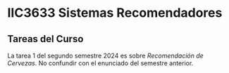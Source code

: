 # IIC3633 Sistemas Recomendadores

## Tareas del Curso

La tarea 1 del segundo semestre 2024 es sobre *Recomendación de Cervezas*. No confundir con el enunciado del semestre anterior.

